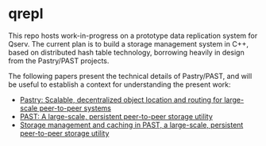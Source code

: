 # qrepl

This repo hosts work-in-progress on a prototype data replication system for Qserv.  The current plan is to build a
storage management system in C++, based on distributed hash table technology, borrowing heavily in design from
the Pastry/PAST projects.

The following papers present the technical details of Pastry/PAST, and will be useful to establish a context for
understanding the present work:

* [Pastry: Scalable, decentralized object location and routing for large-scale peer-to-peer systems](http://research.microsoft.com/en-us/um/people/antr/PAST/pastry.pdf)
* [PAST: A large-scale, persistent peer-to-peer storage utility](http://research.microsoft.com/en-us/um/people/antr/past/hotos.pdf)
* [Storage management and caching in PAST, a large-scale, persistent peer-to-peer storage utility](http://research.microsoft.com/pubs/65213/past-sosp.pdf)
